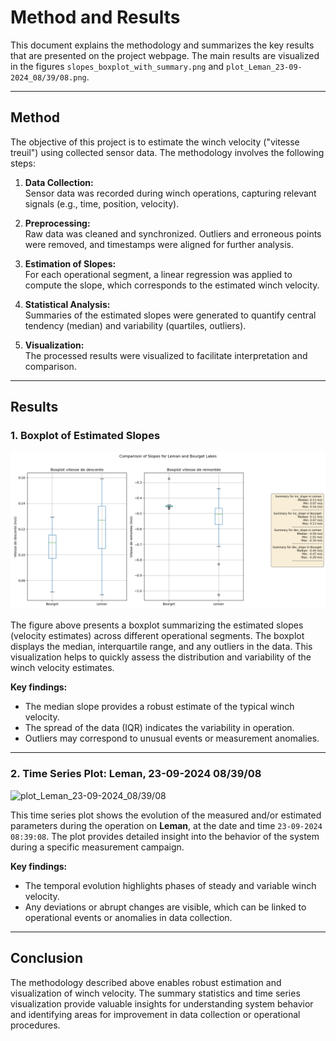 # Method and Results

This document explains the methodology and summarizes the key results that are presented on the project webpage. The main results are visualized in the figures `slopes_boxplot_with_summary.png` and `plot_Leman_23-09-2024_08/39/08.png`.

---

## Method

The objective of this project is to estimate the winch velocity ("vitesse treuil") using collected sensor data. The methodology involves the following steps:

1. **Data Collection:**  
   Sensor data was recorded during winch operations, capturing relevant signals (e.g., time, position, velocity).

2. **Preprocessing:**  
   Raw data was cleaned and synchronized. Outliers and erroneous points were removed, and timestamps were aligned for further analysis.

3. **Estimation of Slopes:**  
   For each operational segment, a linear regression was applied to compute the slope, which corresponds to the estimated winch velocity.

4. **Statistical Analysis:**  
   Summaries of the estimated slopes were generated to quantify central tendency (median) and variability (quartiles, outliers).

5. **Visualization:**  
   The processed results were visualized to facilitate interpretation and comparison.

---

## Results

### 1. Boxplot of Estimated Slopes

![slopes_boxplot_with_summary](/assets/images/1-estime-vitesse-treuil/slopes_boxplot_with_summary.png)

The figure above presents a boxplot summarizing the estimated slopes (velocity estimates) across different operational segments. The boxplot displays the median, interquartile range, and any outliers in the data. This visualization helps to quickly assess the distribution and variability of the winch velocity estimates.

**Key findings:**
- The median slope provides a robust estimate of the typical winch velocity.
- The spread of the data (IQR) indicates the variability in operation.
- Outliers may correspond to unusual events or measurement anomalies.

---

### 2. Time Series Plot: Leman, 23-09-2024 08/39/08

![plot_Leman_23-09-2024_08/39/08](plot_Leman_23-09-2024_08/39/08.png)

This time series plot shows the evolution of the measured and/or estimated parameters during the operation on **Leman**, at the date and time `23-09-2024 08:39:08`. The plot provides detailed insight into the behavior of the system during a specific measurement campaign.

**Key findings:**
- The temporal evolution highlights phases of steady and variable winch velocity.
- Any deviations or abrupt changes are visible, which can be linked to operational events or anomalies in data collection.

---

## Conclusion

The methodology described above enables robust estimation and visualization of winch velocity. The summary statistics and time series visualization provide valuable insights for understanding system behavior and identifying areas for improvement in data collection or operational procedures.